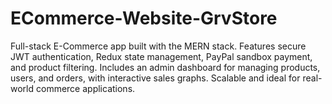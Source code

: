 # ECommerce-Website-GrvStore
Full-stack E-Commerce app built with the MERN stack. Features secure JWT authentication, Redux state management, PayPal sandbox payment, and product filtering. Includes an admin dashboard for managing products, users, and orders, with interactive sales graphs. Scalable and ideal for real-world commerce applications. 
